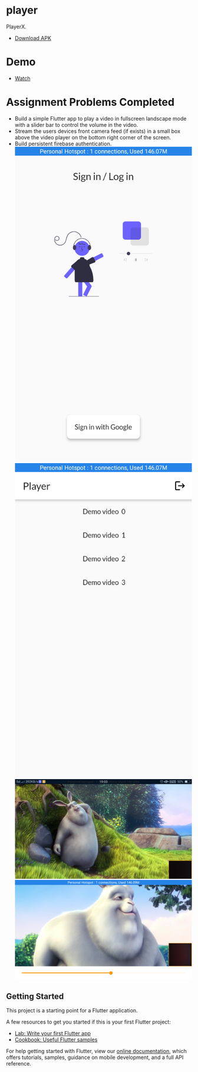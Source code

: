 # player

PlayerX.
- [Download APK](app-arm64-v8a-release.apk)

# Demo 
- [Watch](https://drive.google.com/file/d/1aaP0KGwx7n702rEyjI3ONHH6FNTNCefz/view)

# Assignment Problems Completed
- Build a simple Flutter app to play a video in fullscreen landscape mode with a slider bar to control the volume in the video.
- Stream the users devices front camera feed (if exists) in a small box above the video player on the bottom right corner of the screen.
- Build persistent firebase authentication.
![](Screenshot_2021-05-09-19-03-02-89.png)
![](Screenshot_2021-05-09-19-03-13-70.png)
![](Screenshot_2021-05-09-19-03-28-70.png)
![](Screenshot_2021-05-09-19-03-38-76.png)


## Getting Started

This project is a starting point for a Flutter application.

A few resources to get you started if this is your first Flutter project:

- [Lab: Write your first Flutter app](https://flutter.dev/docs/get-started/codelab)
- [Cookbook: Useful Flutter samples](https://flutter.dev/docs/cookbook)

For help getting started with Flutter, view our
[online documentation](https://flutter.dev/docs), which offers tutorials,
samples, guidance on mobile development, and a full API reference.
